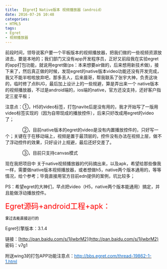 ```yaml
---
title: 【Egret】Native版本 视频播放器（android）
date: 2016-07-26 10:48
categories:
- HTML5
tags:
- Egret
- 视频播放器
---
```

<!-- more -->
<div style="top: 0px">


前段时间，领导说客户要一个平板版本的视频播放器，把我们做的一些视频资源放进去，要是本地的；我们部门又没有app开发程序员，正好又前段我在实验egret的app打包功能，就说用egret做(ps：本来想要air做的，后来想用新技术做)，接下来了，然后真正做的时候，发现egret的native版本video功能还没有开发完成，我又不能半啦啦放弃吧，那多丢人，后来晨哥，帮我联系了张宇大神，负责这块的，临时修了点BUG，最后加上设计上的一些规避，算是弄出来一个 native版本的视频播放器，不过是android端的，ios端的native，官方还没支持，还好客户指定三星平板；  


注意点：①，H5的video标签，打包navite后是没有用的，我才开始写了一版用video标签实现的（因为自带现成的播放控件），后来只好改成用egret的video了；  

              ②，目前native版本的egret的video是没有内置播放控件的，只好写一个；关键在于在移动端上，视频是置于最顶层的，控件没有办法在视频上层，做不了浮动控件的效果，只好设计上规避，最后还好交差了。  

              ③，目前只支持canvas模式  


现在我把项目中 关于native视频播放器的代码摘出来，以及apk，希望给那些像我一样，需要做native版本视频播放器，或者想做h5，native两个版本通用的，等等情况，给个参考；毕竟直接用官方目前edn提供的案例，坑比较多；  


PS：希望egret的大神们，早点把video（H5，native两个版本能通用）搞定，并且能做浮动播放控件。  


<span style="font-size: 24px"><span style="color: red">Egret源码+android工程+apk：</span></span>  

<span style="font-size: 12px"><span style="color: black">拿过去能直接运行的</span></span>

<span style="font-size: 12px">  

</span>

Egret引擎版本：3.1.4  

链接：[http://pan.baidu.com/s/1jIwbrM2](http://pan.baidu.com/s/1jIwbrM2) 密码：v7g1  


附送wing3的打包APP功能注意点：[<span style="color: #0066cc">http://bbs.egret.com/thread-19862-1-1.html</span>](http://bbs.egret.com/thread-19862-1-1.html)

</div>